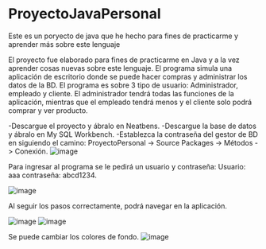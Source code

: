 # ProyectoJavaPersonal
Este es un poryecto de java que he hecho para fines de practicarme y aprender más sobre este lenguaje

El proyecto fue elaborado para fines de practicarme en Java y a la vez aprender cosas nuevas sobre este lenguaje. El programa simula una aplicación de escritorio donde se puede hacer compras y administrar los datos de la BD. El programa es sobre 3 tipo de usuario: Administrador, empleado y cliente. El administrador tendrá todas las funciones de la aplicación, mientras que el empleado tendrá menos y el cliente solo podrá comprar y ver producto.

-Descargue el proyecto y ábralo en Neatbens.
-Descargue la base de datos y ábralo en My SQL Workbench.
-Establezca la contraseña del gestor de BD en siguiendo el camino: ProyectoPersonal -> Source Packages -> Métodos -> Conexión.
![image](https://user-images.githubusercontent.com/124819111/217666751-338cb2e3-c904-4f83-848d-9fba17d4c549.png)


Para ingresar al programa se le pedirá un usuario y contraseña:
Usuario: aaa
contraseña: abcd1234.

![image](https://user-images.githubusercontent.com/124819111/217667019-f1e0c2e3-c4bd-4712-96e4-4e77addaa311.png)


Al seguir los pasos correctamente, podrá navegar en la aplicación.

![image](https://user-images.githubusercontent.com/124819111/217666888-55483655-304f-4ab9-9578-164e1462e21f.png)
![image](https://user-images.githubusercontent.com/124819111/217666924-178d9d20-bbd8-430b-b106-b355cf15e061.png)

Se puede cambiar los colores de fondo.
![image](https://user-images.githubusercontent.com/124819111/217666985-c32a21ad-873e-4eb8-8760-80e9100f4950.png)

